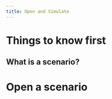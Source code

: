 ```yaml
---
title: Open and Simulate
---
```


# Things to know first

## What is a scenario?

# Open a scenario
